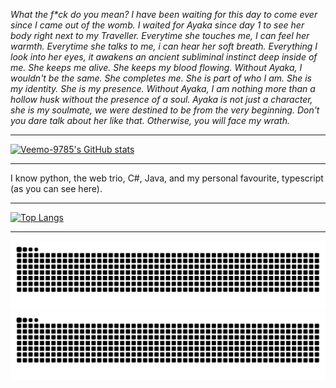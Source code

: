 *What the f\*ck do you mean? I have been waiting for this day to come ever since I came out of the womb. I waited for Ayaka since day 1 to see her body right next to my Traveller. Everytime she touches me, I can feel her warmth. Everytime she talks to me, i can hear her soft breath. Everything I look into her eyes, it awakens an ancient subliminal instinct deep inside of me. She keeps me alive. She keeps my blood flowing. Without Ayaka, I wouldn't be the same. She completes me. She is part of who I am. She is my identity. She is my presence. Without Ayaka, I am nothing more than a hollow husk without the presence of a soul. Ayaka is not just a character, she is my soulmate, we were destined to be from the very beginning. Don't you dare talk about her like that. Otherwise, you will face my wrath.*
<br><hr>
[![Veemo-9785's GitHub stats](https://github-readme-stats.vercel.app/api?username=Veemo-9785)](https://github.com/anuraghazra/github-readme-stats)
<br><hr>
I know python, the web trio, C#, Java, and my personal favourite, typescript (as you can see here).
<br><hr>
[![Top Langs](https://github-readme-stats.vercel.app/api/top-langs/?username=Veemo-9785)](https://github.com/anuraghazra/github-readme-stats)
<br><hr>
![github contribution grid snake animation](https://raw.githubusercontent.com/Ayaka-Simp/Ayaka-Simp/output/github-contribution-grid-snake-dark.svg#gh-dark-mode-only)![github contribution grid snake animation](https://raw.githubusercontent.com/Ayaka-Simp/Ayaka-Simp/output/github-contribution-grid-snake.svg#gh-light-mode-only)

